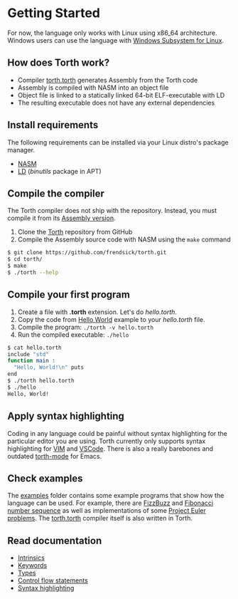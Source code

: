 # Getting Started

For now, the language only works with Linux using x86_64 architecture. Windows users can use the language with [Windows Subsystem for Linux](https://docs.microsoft.com/en-us/windows/wsl/install).

## How does Torth work?

- Compiler [torth.torth](../torth.torth) generates Assembly from the Torth code
- Assembly is compiled with NASM into an object file
- Object file is linked to a statically linked 64-bit ELF-executable with LD
- The resulting executable does not have any external dependencies

## Install requirements

The following requirements can be installed via your Linux distro's package manager.

- [NASM](https://www.nasm.us/)
- [LD](https://linux.die.net/man/1/ld) (_binutils_ package in APT)

## Compile the compiler

The Torth compiler does not ship with the repository. Instead, you must compile it from its [Assembly version](../bootstrap/torth.asm).

1. Clone the [Torth](https://github.com/frendsick/torth) repository from GitHub
1. Compile the Assembly source code with NASM using the `make` command

```sh
$ git clone https://github.com/frendsick/torth.git
$ cd torth/
$ make
$ ./torth --help
```

## Compile your first program

1. Create a file with **.torth** extension. Let's do _hello.torth_.
1. Copy the code from [Hello World](../examples/hello_world.torth) example to your _hello.torth_ file.
1. Compile the program: `./torth -v hello.torth`
1. Run the compiled executable: `./hello`

```sh
$ cat hello.torth
include "std"
function main :
  "Hello, World!\n" puts
end
$ ./torth hello.torth
$ ./hello
Hello, World!
```

## Apply syntax highlighting

Coding in any language could be painful without syntax highlighting for the particular editor you are using. Torth currently only supports syntax highlighting for [VIM](syntax_highlighting.md#vim) and [VSCode](syntax_highlighting.md#visual-studio-code). There is also a really barebones and outdated [torth-mode](./../editor/emacs/torth-mode.el) for Emacs.

## Check examples

The [examples](../examples/) folder contains some example programs that show how the language can be used. For example, there are [FizzBuzz](../examples/fizzbuzz.torth) and [Fibonacci number sequence](../examples/fibonacci.torth) as well as implementations of some [Project Euler problems](../examples/euler/). The [torth.torth](./../torth.torth) compiler itself is also written in Torth.

## Read documentation

- [Intrinsics](intrinsics.md)
- [Keywords](keywords.md)
- [Types](types.md)
- [Control flow statements](control_flow.md)
- [Syntax highlighting](syntax_highlighting.md)

